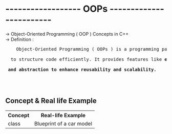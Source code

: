 # ------------------ OOPs ------------------------
-> Object-Oriented Programming ( OOP ) Concepts in C++
<br>
-> Definition :
<pre>    Object-Oriented Programming ( OOPs ) is a programming paradigm that uses objects and classes
<br>  to structure code efficiently. It provides features like <b>encapsulation, inheritance, polymorphism,
 <br> and abstraction to enhance reusability and scalability.
</pre>
<br>
<br>
<h2> Concept & Real life Example </h2>
<table>
    <tr>
    <th> Concept </th>
    <th>Real-life Example</th>
    </tr>
    <tr> 
    <td>class</td>
    <td> Blueprint of a car model </td>
    </tr>

</table>